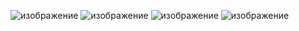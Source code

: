 ![изображение](https://user-images.githubusercontent.com/99118184/235681654-de77f041-165c-4de6-877e-47daacaab68a.png)
![изображение](https://user-images.githubusercontent.com/99118184/235681883-79c5a17c-6985-4273-867f-363a1d7f409a.png)
![изображение](https://user-images.githubusercontent.com/99118184/235668544-0e07e8fb-c1a6-4a6c-8000-db331d24422a.png)
![изображение](https://user-images.githubusercontent.com/99118184/235682261-54a27bf3-ac46-47de-a4ee-915d12e6d2ca.png)
